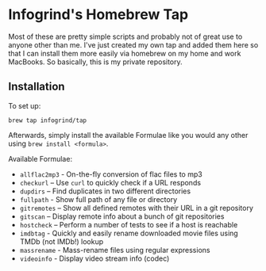 # Infogrind's Homebrew Tap

Most of these are pretty simple scripts and probably not of great use to anyone
other than me. I've just created my own tap and added them here so that I can
install them more easily via homebrew on my home and work MacBooks. So
basically, this is my private repository.

## Installation

To set up:

    brew tap infogrind/tap

Afterwards, simply install the available Formulae like you would any other using
`brew install <formula>`.

Available Formulae:

* `allflac2mp3` - On-the-fly conversion of flac files to mp3
* `checkurl` – Use `curl` to quickly check if a URL responds
* `dupdirs` – Find duplicates in two different directories
* `fullpath` - Show full path of any file or directory
* `gitremotes` – Show all defined remotes with their URL in a git repository
* `gitscan` – Display remote info about a bunch of git repositories
* `hostcheck` – Perform a number of tests to see if a host is reachable
* `imdbtag` - Quickly and easily rename downloaded movie files using TMDb (not IMDb!) lookup
* `massrename` - Mass-rename files using regular expressions
* `videoinfo` - Display video stream info (codec)
